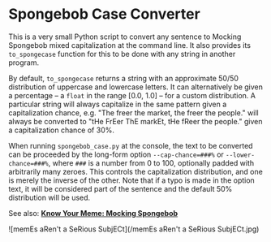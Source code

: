 # Spongebob Case Converter

This is a very small Python script to convert any sentence to Mocking Spongebob mixed capitalization at the command line. It also provides its `to_spongecase` function for this to be done with any string in another program.

By default, `to_spongecase` returns a string with an approximate 50/50 distribution of uppercase and lowercase letters. It can alternatively be given a percentage &ndash; a `float` in the range [0.0, 1.0] &ndash; for a custom distribution. A particular string will always capitalize in the same pattern given a capitalization chance, e.g. "The freer the market, the freer the people." will always be converted to "tHe FrEer ThE markEt, tHe fReer the people." given a capitalization chance of 30%.

When running `spongebob_case.py` at the console, the text to be converted can be proceeded by the long-form option `--cap-chance=###%` or `--lower-chance=###%`, where `###` is a number from 0 to 100, optionally padded with arbitrarily many zeroes. This controls the capitalization distribution, and one is merely the inverse of the other. Note that if a typo is made in the option text, it will be considered part of the sentence and the default 50% distribution will be used.

See also: **[Know Your Meme: Mocking Spongebob](http://knowyourmeme.com/memes/mocking-spongebob)**

![memEs aRen't a SeRious SubjECt](/memEs aRen't a SeRious SubjECt.jpg)
